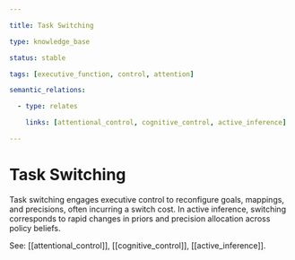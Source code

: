 ```yaml
---

title: Task Switching

type: knowledge_base

status: stable

tags: [executive_function, control, attention]

semantic_relations:

  - type: relates

    links: [attentional_control, cognitive_control, active_inference]

---
```


# Task Switching

Task switching engages executive control to reconfigure goals, mappings, and precisions, often incurring a switch cost. In active inference, switching corresponds to rapid changes in priors and precision allocation across policy beliefs.

See: [[attentional_control]], [[cognitive_control]], [[active_inference]].


